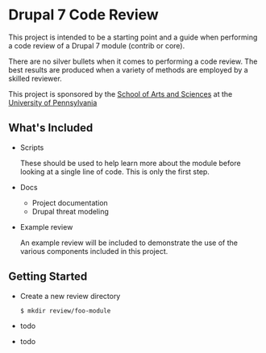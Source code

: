 # Drupal 7 Code Review

This project is intended to be a starting point and a guide when performing a
code review of a Drupal 7 module (contrib or core).

There are no silver bullets when it comes to performing a code review. The
best results are produced when a variety of methods are employed by a skilled
reviewer.

This project is sponsored by the [School of Arts and Sciences][2] at the
[University of Pennsylvania][1]


## What's Included

- Scripts

    These should be used to help learn more about the module before looking at
    a single line of code. This is only the first step.

- Docs

    - Project documentation
    - Drupal threat modeling

- Example review

    An example review will be included to demonstrate the use of the various
    components included in this project.


## Getting Started

- Create a new review directory

    ```$ mkdir review/foo-module```


- todo
- todo


[1]: http://www.upenn.edu
[2]: http://www.sas.upenn.edu
